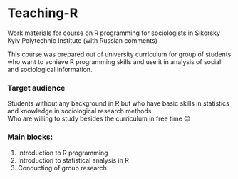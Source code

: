 # Teaching-R
Work materials for course on R programming for sociologists in Sikorsky Kyiv Polytechnic Institute (with Russian comments)
  
This course was prepared out of university curriculum for group of students who want to achieve R programming skills and use it in analysis of social and sociological information.  

### Target audience
Students without any background in R but who have basic skills in statistics and knowledge in sociological research methods.  
Who are willing to study besides the curriculum in free time :wink:  
  
### Main blocks:  
1. Introduction to R programming  
2. Introduction to statistical analysis in R  
3. Conducting of group research  

